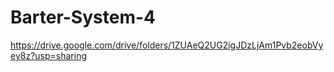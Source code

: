# Barter-System-4

https://drive.google.com/drive/folders/1ZUAeQ2UG2igJDzLjAm1Pvb2eobVyey8z?usp=sharing
